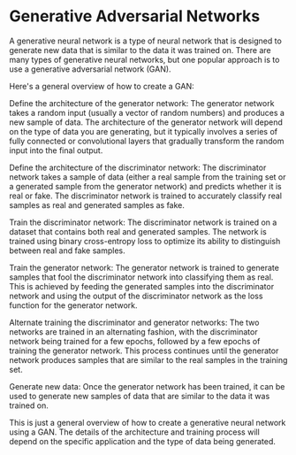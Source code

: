 # Generative Adversarial Networks

A generative neural network is a type of neural network that is designed to generate new data that is similar to the data it was trained on. There are many types of generative neural networks, but one popular approach is to use a generative adversarial network (GAN).

Here's a general overview of how to create a GAN:

Define the architecture of the generator network: The generator network takes a random input (usually a vector of random numbers) and produces a new sample of data. The architecture of the generator network will depend on the type of data you are generating, but it typically involves a series of fully connected or convolutional layers that gradually transform the random input into the final output.

Define the architecture of the discriminator network: The discriminator network takes a sample of data (either a real sample from the training set or a generated sample from the generator network) and predicts whether it is real or fake. The discriminator network is trained to accurately classify real samples as real and generated samples as fake.

Train the discriminator network: The discriminator network is trained on a dataset that contains both real and generated samples. The network is trained using binary cross-entropy loss to optimize its ability to distinguish between real and fake samples.

Train the generator network: The generator network is trained to generate samples that fool the discriminator network into classifying them as real. This is achieved by feeding the generated samples into the discriminator network and using the output of the discriminator network as the loss function for the generator network.

Alternate training the discriminator and generator networks: The two networks are trained in an alternating fashion, with the discriminator network being trained for a few epochs, followed by a few epochs of training the generator network. This process continues until the generator network produces samples that are similar to the real samples in the training set.

Generate new data: Once the generator network has been trained, it can be used to generate new samples of data that are similar to the data it was trained on.

This is just a general overview of how to create a generative neural network using a GAN. The details of the architecture and training process will depend on the specific application and the type of data being generated.
